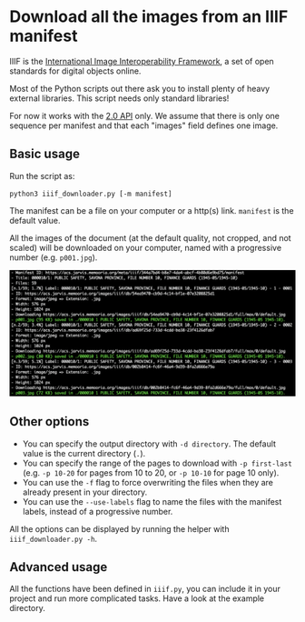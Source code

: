 # Download all the images from an IIIF manifest

IIIF is the [International Image Interoperability Framework](https://iiif.io/), a set of open standards for digital objects online.

Most of the Python scripts out there ask you to install plenty of heavy external libraries. This script needs only standard libraries!

For now it works with the [2.0 API](https://iiif.io/api/presentation/2.0) only. We assume that there is only one sequence per manifest and that each "images" field defines one image.

## Basic usage

Run the script as:

```
python3 iiif_downloader.py [-m manifest]
```

The manifest can be a file on your computer or a http(s) link. `manifest` is the default value.

All the images of the document (at the default quality, not cropped, and not scaled) will be downloaded on your computer, named with a progressive number (e.g. `p001.jpg`).

![Screenshot of the downloader.](img.png)

## Other options

* You can specify the output directory with `-d directory`. The default value is the current directory (`.`).
* You can specify the range of the pages to download with `-p first-last` (e.g. `-p 10-20` for pages from 10 to 20, or `-p 10-10` for page 10 only).
* You can use the `-f` flag to force overwriting the files when they are already present in your directory.
* You can use the `--use-labels` flag to name the files with the manifest labels, instead of a progressive number.

All the options can be displayed by running the helper with `iiif_downloader.py -h`.

## Advanced usage

All the functions have been defined in `iiif.py`, you can include it in your project and run more complicated tasks. Have a look at the example directory.
